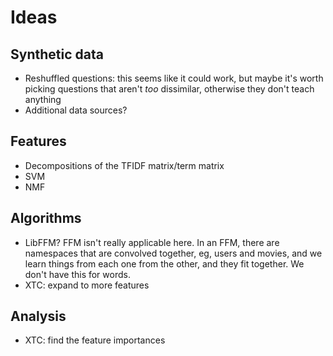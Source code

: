 Ideas
=====

Synthetic data
--------------
 * Reshuffled questions: this seems like it could work, but maybe it's worth
   picking questions that aren't _too_ dissimilar, otherwise they don't teach
   anything
 * Additional data sources?

Features
--------
 * Decompositions of the TFIDF matrix/term matrix
  * SVM
  * NMF

Algorithms
----------
 * LibFFM?
   FFM isn't really applicable here. In an FFM, there are namespaces that are convolved together,
   eg, users and movies, and we learn things from each one from the other, and they fit together.
   We don't have this for words.
 * XTC: expand to more features

Analysis
--------
 * XTC: find the feature importances
